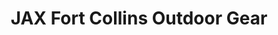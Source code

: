 ---
title: "JAX Fort Collins Outdoor Gear"
url: /fort-collins/jax-fort-collins-outdoor-gear/
shop: Outdoor
---